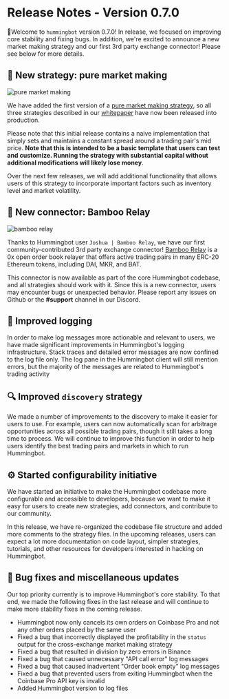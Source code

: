 # Release Notes - Version 0.7.0

🚀Welcome to `hummingbot` version 0.7.0! In release, we focused on improving core stability and fixing bugs. In addition, we're excited to announce a new market making strategy and our first 3rd party exchange connector! Please see below for more details.

## 🤖 New strategy: pure market making

![pure market making](/assets/img/pure_mm.png)

We have added the first version of a [pure market making strategy](/strategies/pure-market-making/), so all three strategies described in our [whitepaper](https://hummingbot.io/hummingbot.pdf) have now been released into production.

Please note that this initial release contains a naive implementation that simply sets and maintains a constant spread around a trading pair's mid price. **Note that this is intended to be a basic template that users can test and customize. Running the strategy with substantial capital without additional modifications will likely lose money**.

Over the next few releases, we will add additional functionality that allows users of this strategy to incorporate important factors such as inventory level and market volatility.

## 🔗 New connector: Bamboo Relay

![bamboo relay](/assets/img/bamboo_relay.png)

Thanks to Hummingbot user `Joshua | Bamboo Relay`, we have our first community-contributed 3rd party exchange connector! [Bamboo Relay](https://www.bamboorelay.com/) is a 0x open order book relayer that offers active trading pairs in many ERC-20 Ethereum tokens, including DAI, MKR, and BAT.

This connector is now available as part of the core Hummingbot codebase, and all strategies should work with it. Since this is a new connector, users may encounter bugs or unexpected behavior. Please report any issues on Github or the **#support** channel in our Discord.

## 📜 Improved logging

In order to make log messages more actionable and relevant to users, we have made significant improvements in Hummingbot's logging infrastructure. Stack traces and detailed error messages are now confined to the log file only. The log pane in the Hummingbot client will still mention errors, but the majority of the messages are related to Hummingbot's trading activity

## 🔍 Improved `discovery` strategy

We made a number of improvements to the discovery to make it easier for users to use. For example, users can now automatically scan for arbitrage opportunities across all possible trading pairs, though it still takes a long time to process. We will continue to improve this function in order to help users identify the best trading pairs and markets in which to run Hummingbot.

## ⚙️ Started configurability initiative

We have started an initiative to make the Hummingbot codebase more configurable and accessible to developers, because we want to make it easy for users to create new strategies, add connectors, and contribute to our community.

In this release, we have re-organized the codebase file structure and added more comments to the strategy files. In the upcoming releases, users can expect a lot more documentation on code layout, simpler strategies, tutorials, and other resources for developers interested in hacking on Hummingbot.

## 🐞 Bug fixes and miscellaneous updates

Our top priority currently is to improve Hummingbot's core stability. To that end, we made the following fixes in the last release and will continue to make more stability fixes in the coming release.

* Hummingbot now only cancels its own orders on Coinbase Pro and not any other orders placed by the same user
* Fixed a bug that incorrectly displayed the profitability in the `status` output for the cross-exchange market making strategy
* Fixed a bug that resulted in division by zero errors in Binance
* Fixed a bug that caused unnecessary "API call error" log messages
* Fixed a bug that caused inadvertent "Order book empty" log messages
* Fixed a bug that prevented users from exiting Hummingbot when the Coinbase Pro API key is invalid
* Added Hummingbot version to log files
